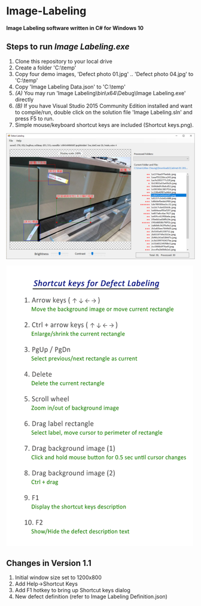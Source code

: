 # Image-Labeling
#### Image Labeling software written in C# for __Windows 10__

## Steps to run *Image Labeling.exe*
1. Clone this repository to your local drive
2. Create a folder 'C:\temp'
3. Copy four demo images, 'Defect photo 01.jpg' .. 'Defect photo 04.jpg' to 'C:\temp'
4. Copy 'Image Labeling Data.json' to 'C:\temp'
5. *(A)* You may run 'Image Labeling\bin\x64\Debug\Image Labeling.exe' directly
6. *(B)* If you have Visual Studio 2015 Community Edition installed and want to compile/run, double click on the solution file 'Image Labeling.sln' and press F5 to run.
7. Simple mouse/keyboard shortcut keys are included (Shortcut keys.png).


![Sample output screen](https://github.com/astri-ics/Image-Labeling/blob/master/Sampleoutputscreen05.png "Sample output screen")


![Shortcut keys](https://github.com/astri-ics/Image-Labeling/blob/master/Shortcutkeys.png "Shortcut keys")

## Changes in Version 1.1
1. Initial window size set to 1200x800
2. Add Help->Shortcut Keys
3. Add F1 hotkey to bring up Shortcut keys dialog
4. New defect definition (refer to Image Labeling Definition.json)
